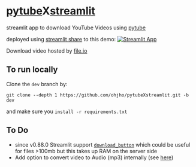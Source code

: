 # [pytube](https://python-pytube.readthedocs.io/en/latest/index.html)X[streamlit](https://www.streamlit.io/)

streamlit app to download YouTube Videos using [pytube](https://python-pytube.readthedocs.io/en/latest/index.html)

deployed using [streamlit share](https://www.streamlit.io/sharing) to this demo: [![Streamlit App](https://static.streamlit.io/badges/streamlit_badge_black_white.svg)](https://share.streamlit.io/ohjho/pytubexstreamlit/main)

Download video hosted by [file.io](https://www.file.io/)

## To run locally
Clone the `dev` branch by:
```
git clone --depth 1 https://github.com/ohjho/pytubeXstreamlit.git -b dev
```
and make sure you `install -r requirements.txt`

## To Do
* since v0.88.0 Streamlit support [`download_button`](https://docs.streamlit.io/library/api-reference/widgets/st.download_button) which could be useful for files >100mb but this takes up RAM on the server side
* Add option to convert video to Audio (mp3) internally (see [here](https://towardsdatascience.com/neural-style-transfer-for-audio-in-pytorch-e1de972b1f68))
